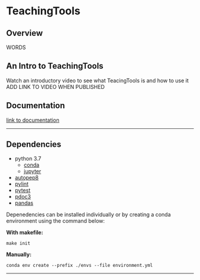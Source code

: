 # TeachingTools

## Overview

WORDS

## An Intro to TeachingTools

Watch an introductory video to see what TeacingTools is and how to use it ADD LINK TO VIDEO WHEN PUBLISHED

## Documentation

[link to documentation](TeachingTools)

---

## Dependencies
* python 3.7
  * [conda](https://docs.conda.io/projects/conda/en/latest/user-guide/install/index.html)
  * [jupyter](https://jupyter.readthedocs.io/en/latest/install.html)
* [autopep8](https://pypi.org/project/autopep8/)
* [pylint](http://pylint.pycqa.org/en/latest/user_guide/installation.html)
* [pytest](https://docs.pytest.org/en/stable/getting-started.html)
* [pdoc3](https://pypi.org/project/pdoc3/)
* [pandas](https://pandas.pydata.org/getting_started.html)

Depenedencies can be installed individually or by creating a conda environment using the command below:

**With makefile:**  

	make init

**Manually:**  

	conda env create --prefix ./envs --file environment.yml

---
